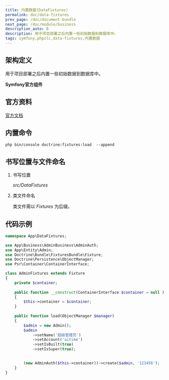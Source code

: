 ```yaml
---
title: 内置数据(DataFixtures)
permalink: doc/data-fixtures
prev_page: /doc/document-bundle
next_page: /doc/module/business
description_auto: 0
description: 用于项目部署之后内置一些初始数据到数据库中。
tags: symfony,phpzlc,data-fixtures,内置数据
---
```


## 架构定义

用于项目部署之后内置一些初始数据到数据库中。

**Symfony官方组件**

## 官方资料

[官方文档](https://symfony.com/doc/current/bundles/DoctrineFixturesBundle/index.html#doctrinefixturesbundle)

## 内置命令

```shell
php bin/console doctrine:fixtures:load  --append
```

## 书写位置与文件命名

1. 书写位置

   _src/DataFixtures_
   
2. 类文件命名

   类文件需以 _Fixtures_ 为后缀。

## 代码示例

   ```php
   namespace App\DataFixtures;
   
   use App\Business\AdminBusiness\AdminAuth;
   use App\Entity\Admin;
   use Doctrine\Bundle\FixturesBundle\Fixture;
   use Doctrine\Persistence\ObjectManager;
   use Psr\Container\ContainerInterface;
   
   class AdminFixtures extends Fixture
   {
       private $container;
       
       public function __construct(ContainerInterface $container = null )
       {
           $this->container = $container;
       }
       
       public function load(ObjectManager $manager)
       {
           $admin = new Admin();
           $admin
               ->setName('超级管理员')
               ->setAccount('aitime')
               ->setIsBuilt(true)
               ->setIsSuper(true);
   
           
           (new AdminAuth($this->container))->create($admin, '123456');
       }
   }
   ```
